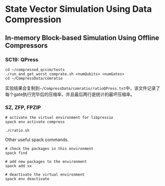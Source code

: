 # State Vector Simulation Using Data Compression

## In-memory Block-based Simulation Using Offline Compressors

### SC19: QPress

```
cd ~/compressed_qcsim/tests
./run_and_get_worst_comprate.sh <numQubits> <numGates>
cd ~/CompressData/comratio
```

实验结果会复制到`~/CompressData/comratio/ratioQPress.txt`中，该文件记录了每个gate执行完毕后的压缩率，并且最后两行是统计的最坏压缩率。

### SZ, ZFP, FPZIP

```
# activate the virtual environment for libpressio
spack env activate compress

./cratio.sh
```

Other useful spack commands. 

```
# check the packages in this environment
spack find

# add new packages to the environment
spack add xx

# deactivate the virtual environment
spack env deactivate
```